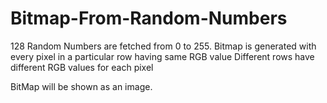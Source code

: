 # Bitmap-From-Random-Numbers

128 Random Numbers are fetched from 0 to 255.
Bitmap is generated with every pixel in a particular row having same RGB value
Different rows have different RGB values for each pixel

BitMap will be shown as an image.
